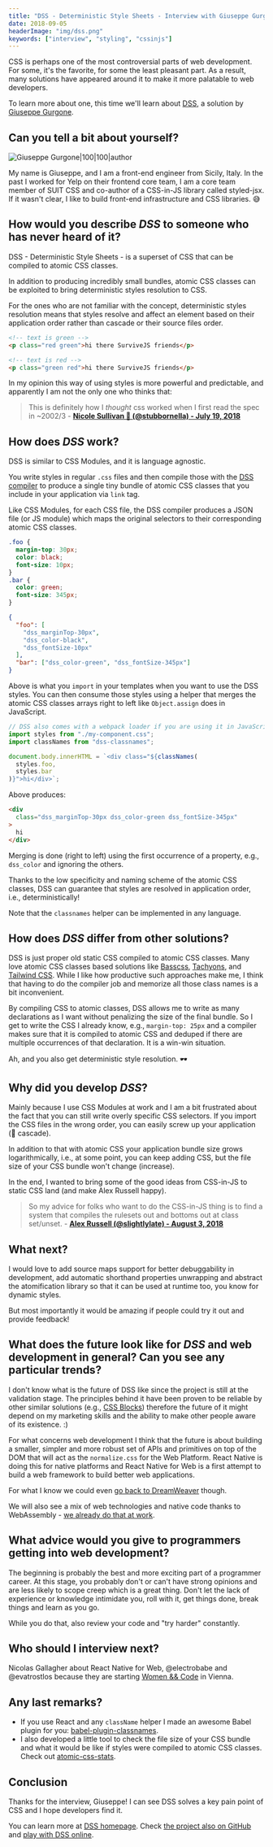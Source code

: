 ```yaml
---
title: "DSS - Deterministic Style Sheets - Interview with Giuseppe Gurgone"
date: 2018-09-05
headerImage: "img/dss.png"
keywords: ["interview", "styling", "cssinjs"]
---
```


CSS is perhaps one of the most controversial parts of web development. For some, it's the favorite, for some the least pleasant part. As a result, many solutions have appeared around it to make it more palatable to web developers.

To learn more about one, this time we'll learn about [DSS](https://dss-lang.com/), a solution by [Giuseppe Gurgone](https://twitter.com/giuseppegurgone).

## Can you tell a bit about yourself?

![Giuseppe Gurgone|100|100|author](img/interviews/giuseppe.jpg)

My name is Giuseppe, and I am a front-end engineer from Sicily, Italy. In the past I worked for Yelp on their frontend core team, I am a core team member of SUIT CSS and co-author of a CSS-in-JS library called styled-jsx. If it wasn't clear, I like to build front-end infrastructure and CSS libraries. 😅

## How would you describe _DSS_ to someone who has never heard of it?

DSS - Deterministic Style Sheets - is a superset of CSS that can be compiled to atomic CSS classes.

In addition to producing incredibly small bundles, atomic CSS classes can be exploited to bring deterministic styles resolution to CSS.

For the ones who are not familiar with the concept, deterministic styles resolution means that styles resolve and affect an element based on their application order rather than cascade or their source files order.

```html
<!-- text is green -->
<p class="red green">hi there SurviveJS friends</p>

<!-- text is red -->
<p class="green red">hi there SurviveJS friends</p>
```

In my opinion this way of using styles is more powerful and predictable, and apparently I am not the only one who thinks that:

> This is definitely how I _thought_ css worked when I first read the spec in ~2002/3 - **[Nicole Sullivan 💎 (@stubbornella) - July 19, 2018](https://twitter.com/stubbornella/status/1019986406293114880)**

## How does _DSS_ work?

DSS is similar to CSS Modules, and it is language agnostic.

You write styles in regular `.css` files and then compile those with the [DSS compiler](https://dss-lang.com/usage/#dss-compiler) to produce a single tiny bundle of atomic CSS classes that you include in your application via `link` tag.

Like CSS Modules, for each CSS file, the DSS compiler produces a JSON file (or JS module) which maps the original selectors to their corresponding atomic CSS classes.

```css
.foo {
  margin-top: 30px;
  color: black;
  font-size: 10px;
}
.bar {
  color: green;
  font-size: 345px;
}
```

```json
{
  "foo": [
    "dss_marginTop-30px",
    "dss_color-black",
    "dss_fontSize-10px"
  ],
  "bar": ["dss_color-green", "dss_fontSize-345px"]
}
```

Above is what you `import` in your templates when you want to use the DSS styles. You can then consume those styles using a helper that merges the atomic CSS classes arrays right to left like `Object.assign` does in JavaScript.

```js
// DSS also comes with a webpack loader if you are using it in JavaScript.
import styles from "./my-component.css";
import classNames from "dss-classnames";

document.body.innerHTML = `<div class="${classNames(
  styles.foo,
  styles.bar
)}">hi</div>`;
```

Above produces:

```html
<div
  class="dss_marginTop-30px dss_color-green dss_fontSize-345px"
>
  hi
</div>
```

Merging is done (right to left) using the first occurrence of a property, e.g., `dss_color` and ignoring the others.

Thanks to the low specificity and naming scheme of the atomic CSS classes, DSS can guarantee that styles are resolved in application order, i.e., deterministically!

Note that the `classnames` helper can be implemented in any language.

## How does _DSS_ differ from other solutions?

DSS is just proper old static CSS compiled to atomic CSS classes. Many love atomic CSS classes based solutions like [Basscss](http://basscss.com/), [Tachyons](https://tachyons.io/), and [Tailwind CSS](https://tailwindcss.com/). While I like how productive such approaches make me, I think that having to do the compiler job and memorize all those class names is a bit inconvenient.

By compiling CSS to atomic classes, DSS allows me to write as many declarations as I want without penalizing the size of the final bundle. So I get to write the CSS I already know, e.g., `margin-top: 25px` and a compiler makes sure that it is compiled to atomic CSS and deduped if there are multiple occurrences of that declaration. It is a win-win situation.

Ah, and you also get deterministic style resolution. 🕶

## Why did you develop _DSS_?

Mainly because I use CSS Modules at work and I am a bit frustrated about the fact that you can still write overly specific CSS selectors. If you import the CSS files in the wrong order, you can easily screw up your application (👋 cascade).

In addition to that with atomic CSS your application bundle size grows logarithmically, i.e., at some point, you can keep adding CSS, but the file size of your CSS bundle won't change (increase).

In the end, I wanted to bring some of the good ideas from CSS-in-JS to static CSS land (and make Alex Russell happy).

> So my advice for folks who want to do the CSS-in-JS thing is to find a system that compiles the rulesets out and bottoms out at class set/unset. - **[Alex Russell (@slightlylate) - August 3, 2018](https://twitter.com/slightlylate/status/1025528324368490496)**

## What next?

I would love to add source maps support for better debuggability in development, add automatic shorthand properties unwrapping and abstract the atomification library so that it can be used at runtime too, you know for dynamic styles.

But most importantly it would be amazing if people could try it out and provide feedback!

## What does the future look like for _DSS_ and web development in general? Can you see any particular trends?

I don't know what is the future of DSS like since the project is still at the validation stage. The principles behind it have been proven to be reliable by other similar solutions (e.g., [CSS Blocks](https://css-blocks.com/)) therefore the future of it might depend on my marketing skills and the ability to make other people aware of its existence. :)

For what concerns web development I think that the future is about building a smaller, simpler and more robust set of APIs and primitives on top of the DOM that will act as the `normalize.css` for the Web Platform. React Native is doing this for native platforms and React Native for Web is a first attempt to build a web framework to build better web applications.

For what I know we could even [go back to DreamWeaver](https://medium.com/@velmu/is-it-time-to-reconsider-dreamweaver-34d442e5c278) though.

We will also see a mix of web technologies and native code thanks to WebAssembly - [we already do that at work](https://pspdfkit.com/blog/2017/webassembly-a-new-hope/).

## What advice would you give to programmers getting into web development?

The beginning is probably the best and more exciting part of a programmer career. At this stage, you probably don't or can't have strong opinions and are less likely to scope creep which is a great thing. Don't let the lack of experience or knowledge intimidate you, roll with it, get things done, break things and learn as you go.

While you do that, also review your code and "try harder" constantly.

## Who should I interview next?

Nicolas Gallagher about React Native for Web, @electrobabe and @evatrostlos because they are starting [Women && Code](https://twitter.com/electrobabe/status/1034134991846998017) in Vienna.

## Any last remarks?

- If you use React and any `className` helper I made an awesome Babel plugin for you: [babel-plugin-classnames](https://github.com/giuseppeg/babel-plugin-classnames).
- I also developed a little tool to check the file size of your CSS bundle and what it would be like if styles were compiled to atomic CSS classes. Check out [atomic-css-stats](https://www.npmjs.com/package/atomic-css-stats).

## Conclusion

Thanks for the interview, Giuseppe! I can see DSS solves a key pain point of CSS and I hope developers find it.

You can learn more at [DSS homepage](https://dss-lang.com). Check [the project also on GitHub](https://github.com/giuseppeg/dss) and [play with DSS online](https://dss-lang.com/static/playground/).
